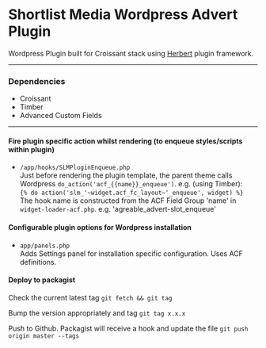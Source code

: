 Shortlist Media Wordpress Advert Plugin
===============

Wordpress Plugin built for Croissant stack using [Herbert](http://getherbert.com/) plugin framework.

---

### Dependencies

* Croissant
* Timber
* Advanced Custom Fields

---

#### Fire plugin specific action whilst rendering (to enqueue styles/scripts within plugin)   
* `/app/hooks/SLMPluginEnqueue.php`  
Just before rendering the plugin template, the parent theme calls Wordpress `do_action('acf_{{name}}_enqueue')`. e.g. (using Timber):  
`{% do action('slm_'~widget.acf_fc_layout~'_enqueue', widget) %}`  
The hook name is constructed from the ACF Field Group 'name' in `widget-loader-acf.php`. e.g. 'agreable_advert-slot_enqueue'

#### Configurable plugin options for Wordpress installation 
* `app/panels.php`  
Adds Settings panel for installation specific configuration. Uses ACF definitions.

#### Deploy to packagist

Check the current latest tag
`git fetch && git tag`

Bump the version appropriately and tag
`git tag x.x.x`

Push to Github. Packagist will receive a hook and update the file
`git push origin master --tags`
